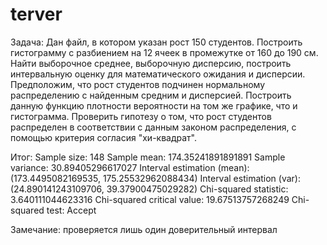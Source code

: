 # terver
Задача: Дан файл, в котором указан рост 150 студентов. 
    Построить гистограмму с разбиением на 12 ячеек в промежутке 
    от 160 до 190 см. Найти выборочное среднее, выборочную дисперсию, 
    построить интервальную оценку для математического ожидания и дисперсии. 
    Предположим, что рост студентов подчинен нормальному распределению 
    с найденным средним и дисперсией. Построить данную функцию плотности 
    вероятности на том же графике, что и гистограмма. Проверить гипотезу 
    о том, что рост студентов распределен в соответствии с данным законом 
    распределения, с помощью критерия согласия "хи-квадрат".

Итог: Sample size: 148
      Sample mean: 174.35241891891891
      Sample variance: 30.89405296617027
      Interval estimation (mean): (173.4495082169535, 175.25532962088434)
      Interval estimation (var): (24.890141243109706, 39.37900475029282)
      Chi-squared statistic: 3.640111044623316
      Chi-squared critical value: 19.67513757268249
      Chi-squared test: Accept
      
Замечание: проверяется лишь один доверительный интервал
